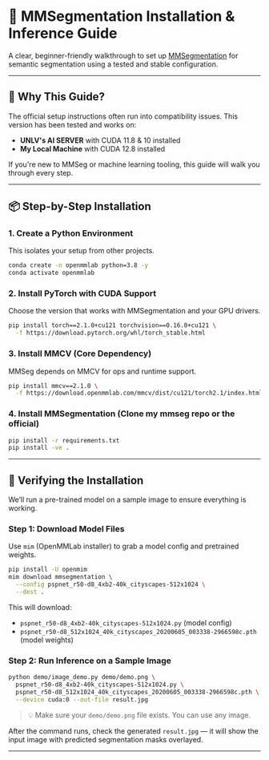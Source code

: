 # 📅 MMSegmentation Installation & Inference Guide

A clear, beginner-friendly walkthrough to set up [MMSegmentation](https://github.com/open-mmlab/mmsegmentation) for semantic segmentation using a tested and stable configuration.

---

## 🧠 Why This Guide?
The official setup instructions often run into compatibility issues. This version has been tested and works on:

- **UNLV's AI SERVER** with CUDA 11.8 & 10 installed
- **My Local Machine** with CUDA 12.8 installed

If you're new to MMSeg or machine learning tooling, this guide will walk you through every step.

---

## 📦 Step-by-Step Installation

### 1. Create a Python Environment
This isolates your setup from other projects.
```bash
conda create -n openmmlab python=3.8 -y
conda activate openmmlab
```

### 2. Install PyTorch with CUDA Support
Choose the version that works with MMSegmentation and your GPU drivers.
```bash
pip install torch==2.1.0+cu121 torchvision==0.16.0+cu121 \
  -f https://download.pytorch.org/whl/torch_stable.html
```

### 3. Install MMCV (Core Dependency)
MMSeg depends on MMCV for ops and runtime support.
```bash
pip install mmcv==2.1.0 \
  -f https://download.openmmlab.com/mmcv/dist/cu121/torch2.1/index.html
```

### 4. Install MMSegmentation (Clone my mmseg repo or the official)
```bash
pip install -r requirements.txt
pip install -ve .
```

---

## 🔧 Verifying the Installation
We’ll run a pre-trained model on a sample image to ensure everything is working.

### Step 1: Download Model Files
Use `mim` (OpenMMLab installer) to grab a model config and pretrained weights.
```bash
pip install -U openmim
mim download mmsegmentation \
  --config pspnet_r50-d8_4xb2-40k_cityscapes-512x1024 \
  --dest .
```

This will download:
- `pspnet_r50-d8_4xb2-40k_cityscapes-512x1024.py` (model config)
- `pspnet_r50-d8_512x1024_40k_cityscapes_20200605_003338-2966598c.pth` (model weights)

### Step 2: Run Inference on a Sample Image
```bash
python demo/image_demo.py demo/demo.png \
  pspnet_r50-d8_4xb2-40k_cityscapes-512x1024.py \
  pspnet_r50-d8_512x1024_40k_cityscapes_20200605_003338-2966598c.pth \
  --device cuda:0 --out-file result.jpg
```

> 💡 Make sure your `demo/demo.png` file exists. You can use any image.

After the command runs, check the generated `result.jpg` — it will show the input image with predicted segmentation masks overlayed.

---
